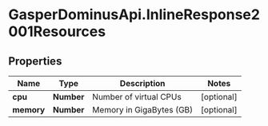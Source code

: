 # GasperDominusApi.InlineResponse2001Resources

## Properties

Name | Type | Description | Notes
------------ | ------------- | ------------- | -------------
**cpu** | **Number** | Number of virtual CPUs | [optional] 
**memory** | **Number** | Memory in GigaBytes (GB) | [optional] 


